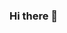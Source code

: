 ### Hi there 👋

<!--
**sanghyuns/sanghyuns** is a ✨ _special_ ✨ repository because its `README.md` (this file) appears on your GitHub profile.

Here are some ideas to get you started:

- 🔭 I’m currently working on Image Classification using OpenCV
- 🌱 I’m currently learning ...
- 📫 How to reach me: 
* email: sang21seo@gmail.com
- 😄 Pronouns: He/Him
- ⚡ Fun fact: I am an avid gamer 
-->
